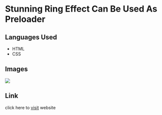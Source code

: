 <h1>Stunning Ring Effect Can Be Used As Preloader</h1>
<h2>Languages Used</h2>
<ul>
  <li>HTML</li>
  <li>CSS</li>
</ul>
<h2>Images</h2>
<img src="./images/Screenshot(526).png" />
<h2>Link</h2>
<p>click here to <a href="https://gracious-bartik-7c1478.netlify.app/">visit</a> website</p>
